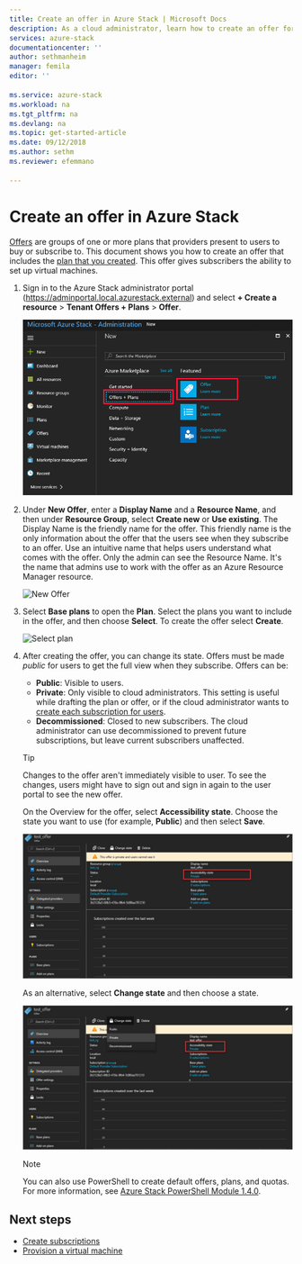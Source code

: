 ```yaml
---
title: Create an offer in Azure Stack | Microsoft Docs
description: As a cloud administrator, learn how to create an offer for your users in Azure Stack.
services: azure-stack
documentationcenter: ''
author: sethmanheim
manager: femila
editor: ''

ms.service: azure-stack
ms.workload: na
ms.tgt_pltfrm: na
ms.devlang: na
ms.topic: get-started-article
ms.date: 09/12/2018
ms.author: sethm
ms.reviewer: efemmano

---
```

# Create an offer in Azure Stack

[Offers](azure-stack-key-features.md) are groups of one or more plans that providers present to users to buy or subscribe to. This document shows you how to create an offer that includes the [plan that you created](azure-stack-create-plan.md). This offer gives subscribers the ability to set up virtual machines.

1. Sign in to the Azure Stack administrator portal (https://adminportal.local.azurestack.external) and select **+ Create a resource** > **Tenant Offers + Plans** > **Offer**.

   ![Create an offer](media/azure-stack-create-offer/image01.png)
  
2. Under **New Offer**, enter a **Display Name** and a **Resource Name**, and then under **Resource Group**, select **Create new** or **Use existing**. The Display Name is the friendly name for the offer. This friendly name is the only information about the offer that the users see when they subscribe to an offer. Use an intuitive name that helps users understand what comes with the offer. Only the admin can see the Resource Name. It's the name that admins use to work with the offer as an Azure Resource Manager resource.

   ![New Offer](media/azure-stack-create-offer/image01a.png)
  
3. Select **Base plans** to open the **Plan**. Select the plans you want to include in the offer, and then choose **Select**. To create the offer select **Create**.

   ![Select plan](media/azure-stack-create-offer/image02.png)
  
4. After creating the offer, you can change its state. Offers must be made *public* for users to get the full view when they subscribe. Offers can be:

   - **Public**: Visible to users.
   - **Private**: Only visible to cloud administrators. This setting is useful while drafting the plan or offer, or if the cloud administrator wants to [create each subscription for users](azure-stack-subscribe-plan-provision-vm.md#create-a-subscription-as-a-cloud-operator).
   - **Decommissioned**: Closed to new subscribers. The cloud administrator can use decommissioned to prevent future subscriptions, but leave current subscribers unaffected.

   > [!TIP]  
   > Changes to the offer aren't immediately visible to user. To see the changes, users might have to sign out and sign in again to the user portal to see the new offer.

   On the Overview for the offer, select **Accessibility state**. Choose the state you want to use (for example, **Public**) and then select **Save**.
 
     ![Choose the state](media/azure-stack-create-offer/change-stage-1807.png)

     As an alternative, select **Change state** and then choose a state.

    ![Select Accessibility state](media/azure-stack-create-offer/change-stage-select-1807.png)

   > [!NOTE]
   > You can also use PowerShell to create default offers, plans, and quotas. For more information, see [Azure Stack PowerShell Module 1.4.0](https://docs.microsoft.com/powershell/azure/azure-stack/overview?view=azurestackps-1.4.0).

## Next steps

- [Create subscriptions](azure-stack-subscribe-plan-provision-vm.md)
- [Provision a virtual machine](azure-stack-provision-vm.md)
